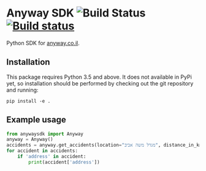 # Anyway SDK ![Build Status](https://travis-ci.org/hasadna/anyway-sdk-python.png) [![Build status](https://ci.appveyor.com/api/projects/status/pg5qvt62y16bu4k5?svg=true)](https://ci.appveyor.com/project/r-darwish/anyway-sdk-python)
Python SDK for [anyway.co.il](https://anyway.co.il).

## Installation
This package requires Python 3.5 and above. It does not available in PyPi yet, so installation should be performed by checking out the git repository and running:

``` shell
pip install -e .
```

## Example usage

``` python
from anywaysdk import Anyway
anyway = Anyway()
accidents = anyway.get_accidents(location="מגדל משה אביב", distance_in_km=0.2)
for accident in accidents:
    if 'address' in accident:
        print(accident['address'])
```
